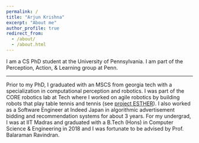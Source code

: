 ```yaml
---
permalink: /
title: "Arjun Krishna"
excerpt: "About me"
author_profile: true
redirect_from: 
  - /about/
  - /about.html
---
```


I am a CS PhD student at the University of Pennsylvania. I am part of the Perception, Action, & Learning group at Penn. 

----

Prior to my PhD, I graduated with an MSCS from georgia tech with a specialization in computational perception and robotics. I was part of the CORE robotics lab at Tech where I worked on agile robotics by building robots that play table tennis and tennis (see [project ESTHER](https://www.youtube.com/watch?v=plUktbRLfQw)). I also worked as a Software Engineer at Indeed Japan in algorithmic advertisement bidding and recommendation systems for about 3 years. For my undergrad, I was at IIT Madras and graduated with a B.Tech (Hons) in Computer Science & Engineering in 2018 and I was fortunate to be advised by Prof. Balaraman Ravindran.

